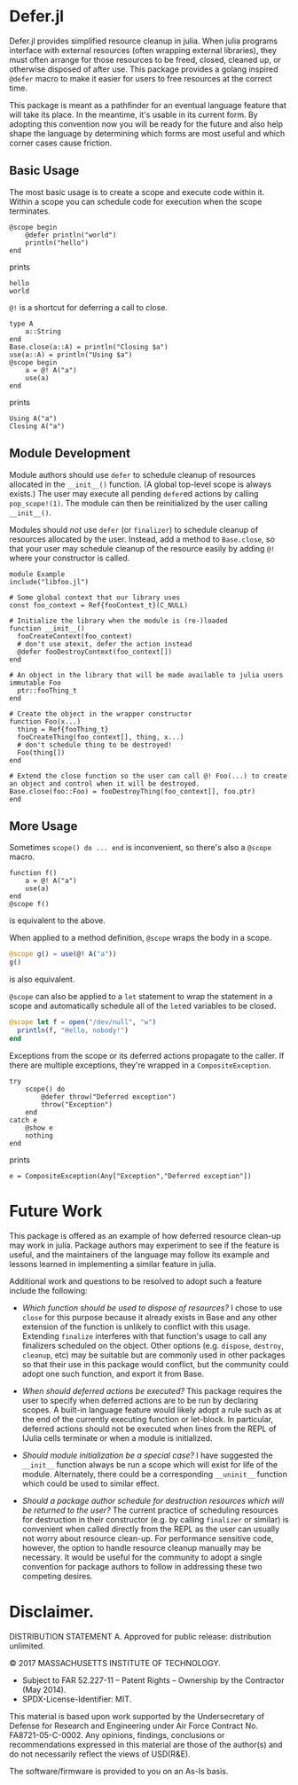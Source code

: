 # Defer.jl
Defer.jl provides simplified resource cleanup in julia.  When julia programs interface with external resources (often 
wrapping external libraries), they must often arrange for those resources to be freed, closed, cleaned up, or otherwise 
disposed of after use.  This package provides a golang inspired `@defer` macro to make it easier for users to free resources
at the correct time.

This package is meant as a pathfinder for an eventual language feature that will take its place.  In the meantime, it's usable
in its current form.  By adopting this convention now you will be ready for the future and also help shape the language by
determining which forms are most useful and which corner cases cause friction.

## Basic Usage
The most basic usage is to create a scope and execute code within it.  Within a scope you can schedule code for execution when the scope terminates.
```
@scope begin
    @defer println("world")
    println("hello")
end
```
prints
```
hello
world
```

`@!` is a shortcut for deferring a call to close.
```
type A
    a::String
end
Base.close(a::A) = println("Closing $a")
use(a::A) = println("Using $a")
@scope begin
    a = @! A("a")
    use(a)
end
```
prints
```
Using A("a")
Closing A("a")
```

## Module Development
Module authors should use `defer` to schedule cleanup of resources allocated in the `__init__()` function.  (A global 
top-level scope is always exists.)  The user may execute all pending `defer`ed actions by calling `pop_scope!(1)`.  The 
module can then be reinitialized by the user calling `__init__()`.

Modules should *not* use `defer` (or `finalizer`) to schedule cleanup of resources allocated by the user.  Instead, add a 
method to `Base.close`, so that your user may schedule cleanup of the resource easily by adding `@!` where your constructor
is called.

```
module Example
include("libfoo.jl")

# Some global context that our library uses
const foo_context = Ref{fooContext_t}(C_NULL)

# Initialize the library when the module is (re-)loaded
function __init__()
  fooCreateContext(foo_context)
  # don't use atexit, defer the action instead
  @defer fooDestroyContext(foo_context[])
end

# An object in the library that will be made available to julia users
immutable Foo
  ptr::fooThing_t
end

# Create the object in the wrapper constructor
function Foo(x...)
  thing = Ref{fooThing_t}
  fooCreateThing(foo_context[], thing, x...)
  # don't schedule thing to be destroyed!
  Foo(thing[])
end

# Extend the close function so the user can call @! Foo(...) to create an object and control when it will be destroyed.
Base.close(foo::Foo) = fooDestroyThing(foo_context[], foo.ptr)
end
```

## More Usage

Sometimes `scope() do ... end` is inconvenient, so there's also a `@scope` macro.
```
function f()
    a = @! A("a")
    use(a)
end
@scope f()
```
is equivalent to the above.

When applied to a method definition, `@scope` wraps the body in a scope.
```julia
@scope g() = use(@! A("a"))
g()
```
is also equivalent.

`@scope` can also be applied to a `let` statement to wrap the statement in a scope
and automatically schedule all of the `let`ed variables to be closed.
```julia
@scope let f = open("/dev/null", "w")
  println(f, "Hello, nobody!")
end
```

Exceptions from the scope or its deferred actions propagate to the caller.  If there are multiple exceptions, they're wrapped in a
`CompositeException`.
```
try
    scope() do
        @defer throw("Deferred exception")
        throw("Exception")
    end
catch e
    @show e
    nothing
end
```
prints
```
e = CompositeException(Any["Exception","Deferred exception"])
```

# Future Work
This package is offered as an example of how deferred resource clean-up may work in julia.
Package authors may experiment to see if the feature is useful, and the maintainers of the
language may follow its example and lessons learned in implementing a similar feature in julia.

Additional work and questions to be resolved to adopt such a feature include the following:

 - *Which function should be used to dispose of resources?*
I chose to use `close` for this purpose because it already exists in Base and any other
extension of the function is unlikely to conflict with this usage.  Extending `finalize`
interferes with that function's usage to call any finalizers scheduled on the object.
Other options (e.g. `dispose`, `destroy`, `cleanup`, etc) may be suitable but are commonly
used in other packages so that their use in this package would conflict, but the community
could adopt one such function, and export it from Base.

 - *When should deferred actions be executed?*
This package requires the user to specify when deferred actions are to be run by declaring scopes.
A built-in language feature would likely adopt a rule such as at the end of the currently executing
function or let-block.  In particular, deferred actions should not be executed when lines from the
REPL of IJulia cells terminate or when a module is initialized.

 - *Should module initialization be a special case?*
I have suggested the `__init__` function always be run a scope which will exist for life of the
module.  Alternately, there could be a corresponding `__uninit__` function which could be used
to similar effect.

- *Should a package author schedule for destruction resources which will be returned to the user?*
The current practice of scheduling resources for destruction in their constructor (e.g. by calling
`finalizer` or similar) is convenient when called directly from the REPL as the user can usually
not worry about resource clean-up.  For performance sensitive code, however, the option to handle resource
cleanup manually may be necessary.  It would be useful for the community to adopt a single
convention for package authors to follow in addressing these two competing desires.

# Disclaimer.   
DISTRIBUTION STATEMENT A. Approved for public release: distribution unlimited.   

© 2017 MASSACHUSETTS INSTITUTE OF TECHNOLOGY.   
* Subject to FAR 52.227-11 – Patent Rights – Ownership by the Contractor (May 2014).   
* SPDX-License-Identifier: MIT.   
 
This material is based upon work supported by the Undersecretary of Defense for Research and Engineering under Air Force Contract No. FA8721-05-C-0002. Any opinions, findings, conclusions or recommendations expressed in this material are those of the author(s) and do not necessarily reflect the views of USD(R&E).    

The software/firmware is provided to you on an As-Is basis.   
